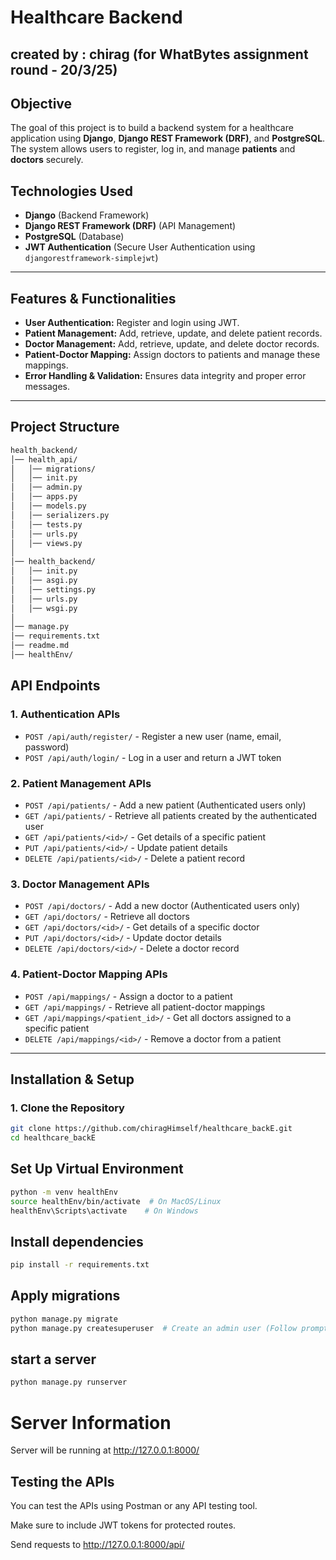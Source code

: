 # Healthcare Backend
## created by : chirag (for WhatBytes assignment round - 20/3/25)

## Objective

The goal of this project is to build a backend system for a healthcare application using **Django**, **Django REST Framework (DRF)**, and **PostgreSQL**. The system allows users to register, log in, and manage **patients** and **doctors** securely.

## Technologies Used

- **Django** (Backend Framework)
- **Django REST Framework (DRF)** (API Management)
- **PostgreSQL** (Database)
- **JWT Authentication** (Secure User Authentication using `djangorestframework-simplejwt`)

---

## Features & Functionalities

- **User Authentication:** Register and login using JWT.
- **Patient Management:** Add, retrieve, update, and delete patient records.
- **Doctor Management:** Add, retrieve, update, and delete doctor records.
- **Patient-Doctor Mapping:** Assign doctors to patients and manage these mappings.
- **Error Handling & Validation:** Ensures data integrity and proper error messages.

---

## Project Structure
```sh
health_backend/
│── health_api/
│   │── migrations/
│   │── init.py
│   │── admin.py
│   │── apps.py
│   │── models.py
│   │── serializers.py
│   │── tests.py
│   │── urls.py
│   │── views.py
│
│── health_backend/
│   │── init.py
│   │── asgi.py
│   │── settings.py
│   │── urls.py
│   │── wsgi.py
│
│── manage.py
│── requirements.txt
│── readme.md
│── healthEnv/
```
## API Endpoints

### 1. Authentication APIs

- `POST /api/auth/register/` - Register a new user (name, email, password)
- `POST /api/auth/login/` - Log in a user and return a JWT token

### 2. Patient Management APIs

- `POST /api/patients/` - Add a new patient (Authenticated users only)
- `GET /api/patients/` - Retrieve all patients created by the authenticated user
- `GET /api/patients/<id>/` - Get details of a specific patient
- `PUT /api/patients/<id>/` - Update patient details
- `DELETE /api/patients/<id>/` - Delete a patient record

### 3. Doctor Management APIs

- `POST /api/doctors/` - Add a new doctor (Authenticated users only)
- `GET /api/doctors/` - Retrieve all doctors
- `GET /api/doctors/<id>/` - Get details of a specific doctor
- `PUT /api/doctors/<id>/` - Update doctor details
- `DELETE /api/doctors/<id>/` - Delete a doctor record

### 4. Patient-Doctor Mapping APIs

- `POST /api/mappings/` - Assign a doctor to a patient
- `GET /api/mappings/` - Retrieve all patient-doctor mappings
- `GET /api/mappings/<patient_id>/` - Get all doctors assigned to a specific patient
- `DELETE /api/mappings/<id>/` - Remove a doctor from a patient

---

## Installation & Setup

### 1. Clone the Repository

```sh
git clone https://github.com/chiragHimself/healthcare_backE.git
cd healthcare_backE
```

## Set Up Virtual Environment
```sh
python -m venv healthEnv
source healthEnv/bin/activate  # On MacOS/Linux
healthEnv\Scripts\activate    # On Windows
```

## Install dependencies 
```sh
pip install -r requirements.txt
```

## Apply migrations 
```sh
python manage.py migrate
python manage.py createsuperuser  # Create an admin user (Follow prompts)
```

## start a server 
```sh
python manage.py runserver
```

# Server Information

Server will be running at http://127.0.0.1:8000/

## Testing the APIs

You can test the APIs using Postman or any API testing tool.

Make sure to include JWT tokens for protected routes.

Send requests to http://127.0.0.1:8000/api/

